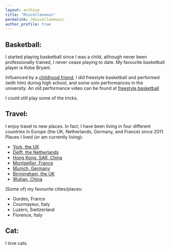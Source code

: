 ```yaml
---
layout: archive
title: "Miscellaneous"
permalink: /miscellaneous/
author_profile: true
---
```

## Basketball:
I started playing basketball since I was a child, although never been professionally trained, I never cease playing to date. My favourite basketball player is Kobe Bryant.

Influenced by a [childhood friend](https://mydramalist.com/people/74791-xu-zi-lai), I did freestyle basketball and performed (with him) during high school, and some solo performances in the university. An old performance video can be found at [freestyle basketball](https://youtu.be/91QNBn9gjJg)

I could still play some of the tricks.

## Travel:
I enjoy travel to new places. In fact, I have been living in four different countries in Europe (the UK, Netherlands, Germany, and France) since 2011. Places I lived (or am currently living):
* [York, the UK](https://www.visityork.org/visitor-information)
* [Delft, the Netherlands](https://www.delft.com/tourist-information-vvv-delft)
* [Hong Kong, SAR, China](https://www.discoverhongkong.com/uk/index.html)
* [Montpellier, France](https://www.montpellier-france.com/)
* [Munich, Germany](https://www.munich.travel/en)
* [Birmingham, the UK](https://visitbirmingham.com/)
* [Wuhan, China](https://en.wikipedia.org/wiki/Wuhan)

(Some of) my favourite cities/places:
* Gordes, France
* Courmayeur, Italy
* Luzern, Switzerland
* Florence, Italy

## Cat:
I love cats. 
<!-- ## Mentors & Friends
* [Jens Kober](http://www.jenskober.de/)
* [Michael Gienger](https://scholar.google.nl/citations?user=oU2jyxMAAAAJ&hl=en)
* [David Navarro-Alarcon](https://www.polyu.edu.hk/me/david/)
* [Andrea Cherubini](https://www.lirmm.fr/andrea-cherubini/)
* [Stephane Caron](https://scaron.info/) -->
